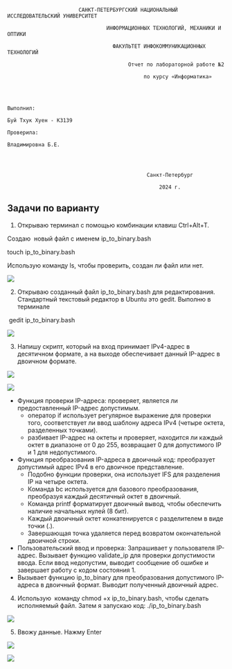 
                           САНКТ-ПЕТЕРБУРГСКИЙ НАЦИОНАЛЬНЫЙ ИССЛЕДОВАТЕЛЬСКИЙ УНИВЕРСИТЕТ

                                    ИНФОРМАЦИОННЫХ ТЕХНОЛОГИЙ, МЕХАНИКИ И ОПТИКИ

                                      ФАКУЛЬТЕТ ИНФОКОММУНИКАЦИОННЫХ ТЕХНОЛОГИЙ

                                           Отчет по лабораторной работе №2

                                                по курсу «Информатика»

                                                                                          
                                                                                          
                                                                                          
                                                                                          
                                                                                          Выполнил: 
                                                                                          Буй Тхук Хуен - К3139
                                                                                          Проверила:
                                                                                          Владимировна Б.Е.

                                                 
                                                 
                                                 
                                                 Санкт-Петербург

                                                     2024 г.

## Задачи по варианту

1.  Открываю терминал с помощью комбинации клавиш Ctrl+Alt+T.

Создаю  новый файл с именем ip\_to\_binary.bash

touch ip\_to\_binary.bash

Использую команду ls, чтобы проверить, создан ли файл или нет.

![](https://lh7-rt.googleusercontent.com/docsz/AD_4nXeMaWh-mA0IxAJejbkFZuD7iNH-vQvJEOuqE9qxOPNc42xWFwHlwULhugdNYZMP_e_JgjsIq0KS7RQxQZGWU7nQOlCfqd8HFTxIad8JyasIDpMTgiEv4Bjcfz0hG3OClo2p-lnlNNg0_oDEJDeqFAKk0JBC?key=xnfKaIuyDKowxBhOp7dZog)

2.  Открываю созданный файл ip\_to\_binary.bash для редактирования. Стандартный текстовый редактор в Ubuntu это gedit. Выполню в терминале

 gedit ip\_to\_binary.bash

![](https://lh7-rt.googleusercontent.com/docsz/AD_4nXdufOf-phKOfPdJSvuc2RyeCS6iav3j9PCc6XlnMGfk4Njz2rpiDjaHCFvj7USlRUaO3mSFUD5rdfZaZoTYFshCZ4kzspiE32t1T9Kxt8Z7ux-SfeuQ5PNXoVvF9SLds96WvQaPzeYGcWhYYFRIPHb__zA?key=xnfKaIuyDKowxBhOp7dZog)

3.  Напишу скрипт, который на вход принимает IPv4-адрес в десятичном формате, а на выходе обеспечивает данный IP-адрес в двоичном формате.

![](https://lh7-rt.googleusercontent.com/docsz/AD_4nXcLRCY6gYnbcm9ReVT-fItOLZbqAm_mVOwo_mdo-6APp-Bmw6BUBipQGObHmM2mFYVqi1ARHJesiDT0uGGE-BPytGjG0heSSjuftV5rtSb88UiCXHJQtGA6mJkZ3ThS13LrhvLrcaGjoDp3f9UdUe-EwT1b?key=xnfKaIuyDKowxBhOp7dZog)

![](https://lh7-rt.googleusercontent.com/docsz/AD_4nXdABYtiJ4VQ-e7d2qfBKHERI_LVpFtHMe6iDyaVV1X3edDqNwG2tDEB91OTqIR2-g-YGTx2voz5epx10T5L6UYeR6afveIoRMLnJDoGBC8An4tCZwjgGH37CAHAqFY3cPiEwiFZdY0Gev6Yg6-k1AjFtvEC?key=xnfKaIuyDKowxBhOp7dZog)

- Функция проверки IP-адреса: проверяет, является ли предоставленный IP-адрес допустимым.
     + оператор if использует регулярное выражение для проверки того, соответствует ли ввод шаблону адреса IPv4 (четыре октета, разделенных точками).
     + разбивает IP-адрес на октеты и проверяет, находится ли каждый октет в диапазоне от 0 до 255, возвращает 0 для допустимого IP и 1 для недопустимого.
-   Функция преобразования IP-адреса в двоичный код: преобразует допустимый адрес IPv4 в его двоичное представление.
    + Подобно функции проверки, она использует IFS для разделения IP на четыре октета.
    + Команда bc используется для базового преобразования, преобразуя каждый десятичный октет в двоичный.
    + Команда printf форматирует двоичный вывод, чтобы обеспечить наличие начальных нулей (8 бит).
    + Каждый двоичный октет конкатенируется с разделителем в виде точки (.).
    + Завершающая точка удаляется перед возвратом окончательной двоичной строки.
-   Пользовательский ввод и проверка: Запрашивает у пользователя IP-адрес. Вызывает функцию validate\_ip для проверки допустимости ввода. Если ввод недопустим, выводит сообщение об ошибке и завершает работу с кодом состояния 1.
-   Вызывает функцию ip\_to\_binary для преобразования допустимого IP-адреса в двоичный формат. Выводит полученный двоичный адрес.

4.  Использую  команду chmod +x ip\_to\_binary.bash, чтобы сделать исполняемый файл. Затем я запускаю код: ./ip\_to\_binary.bash

![](https://lh7-rt.googleusercontent.com/docsz/AD_4nXc0jf2H7hLfznmCl5B8ht0UdBtVULtWD3ffJ5jt46NV6tppW8zjm0zX3PLyQaettEY_1nQF4dZ5-LYiipUCSzJF4EeJGVjJQPEtEI-DvHHELY4Y3-2GyJJWfkw2EI_Q5q-n8aCTuSn6kfMUB8taXKMqjobV?key=xnfKaIuyDKowxBhOp7dZog)

5.  Ввожу данные. Нажму Enter

![](https://lh7-rt.googleusercontent.com/docsz/AD_4nXeg-4yHKuBTWBuUfb7AxcNPxGCXc0IDFriOf0-GaYJH2juiqTgKQD6sSfW7qOR5wN-NoFeVUlxiRu2yithuqovj0iGTves-8YqNYR3HcRZv4TzyuAtH_3BwEtW2mh5t1HTh1OPnfuQpf19swwRbBJCm1IQ?key=xnfKaIuyDKowxBhOp7dZog)

![](https://lh7-rt.googleusercontent.com/docsz/AD_4nXcXHAfamdfbllHGePwIlPjroeMjYp2Cocqwyo_XkhW9IfUaNYn_IW_bETr7alRjYj9VUTwNXJFXrSePsg3-U9tNFJn8PlguhgRTZfzWmcHMXULPiThEyKSWzCYNz_k3lcIo3BaSpy47arbpkmCBM3X4Zu-_?key=xnfKaIuyDKowxBhOp7dZog)
